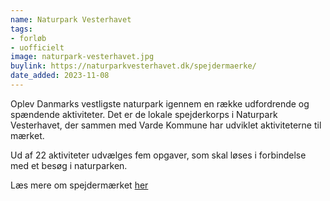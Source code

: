 ```yaml
---
name: Naturpark Vesterhavet
tags:
- forløb
- uofficielt
image: naturpark-vesterhavet.jpg
buylink: https://naturparkvesterhavet.dk/spejdermaerke/
date_added: 2023-11-08
---
```

Oplev Danmarks vestligste naturpark igennem en række udfordrende og spændende aktiviteter. Det er de lokale spejderkorps i Naturpark Vesterhavet, der sammen med Varde Kommune har udviklet aktiviteterne til mærket.

Ud af 22 aktiviteter udvælges fem opgaver, som skal løses i forbindelse med et besøg i naturparken.

Læs mere om spejdermærket <a href="https://naturparkvesterhavet.dk/spejdermaerke/">her</a>
